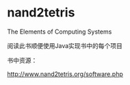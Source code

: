 # nand2tetris
The Elements of Computing Systems

阅读此书顺便使用Java实现书中的每个项目

书中资源：

http://www.nand2tetris.org/software.php